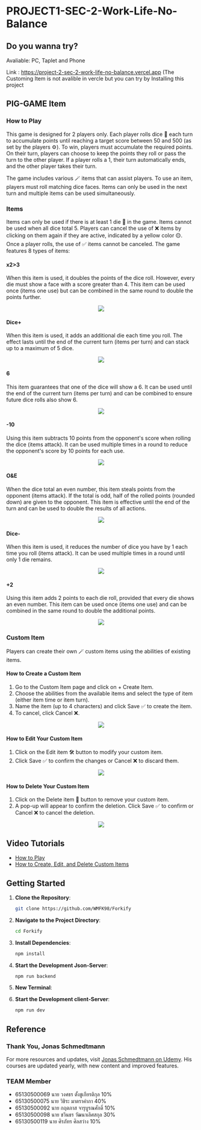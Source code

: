 # PROJECT1-SEC-2-Work-Life-No-Balance
## Do you wanna try? 
Avaliable: PC, Taplet and Phone

Link : https://project-2-sec-2-work-life-no-balance.vercel.app (The Customing Item is not avalible in vercle but you can try by Installing this project

## PIG-GAME Item

### How to Play

This game is designed for 2 players only. Each player rolls dice 🎲 each turn to accumulate points until reaching a target score between 50 and 500 (as set by the players ⚙️). To win, players must accumulate the required points. On their turn, players can choose to keep the points they roll or pass the turn to the other player. If a player rolls a 1, their turn automatically ends, and the other player takes their turn.

The game includes various 🪄 items that can assist players. To use an item, players must roll matching dice faces. Items can only be used in the next turn and multiple items can be used simultaneously.

### Items

Items can only be used if there is at least 1 die 🎲 in the game. Items cannot be used when all dice total 5. Players can cancel the use of ❌ items by clicking on them again if they are active, indicated by a yellow color 🟡. Once a player rolls, the use of ✅ items cannot be canceled. The game features 8 types of items:

#### x2>3

When this item is used, it doubles the points of the dice roll. However, every die must show a face with a score greater than 4. This item can be used once (items one use) but can be combined in the same round to double the points further.

<p align="center"><img src="https://github.com/realFK98/PROJECT1-SEC-2-Work-Life-No-Balance/blob/main/progressLog/gif/x2.gif"></p>

#### Dice+

When this item is used, it adds an additional die each time you roll. The effect lasts until the end of the current turn (items per turn) and can stack up to a maximum of 5 dice.

<p align="center"><img src="https://github.com/realFK98/PROJECT1-SEC-2-Work-Life-No-Balance/blob/main/progressLog/gif/%2B6.gif"></p>

#### 6

This item guarantees that one of the dice will show a 6. It can be used until the end of the current turn (items per turn) and can be combined to ensure future dice rolls also show 6.

<p align="center"><img src="https://github.com/realFK98/PROJECT1-SEC-2-Work-Life-No-Balance/blob/main/progressLog/gif/%2B6.gif"></p>

#### -10

Using this item subtracts 10 points from the opponent's score when rolling the dice (items attack). It can be used multiple times in a round to reduce the opponent's score by 10 points for each use.

<p align="center"><img src="https://github.com/realFK98/PROJECT1-SEC-2-Work-Life-No-Balance/blob/main/progressLog/gif/-10.gif"></p>

#### O&E

When the dice total an even number, this item steals points from the opponent (items attack). If the total is odd, half of the rolled points (rounded down) are given to the opponent. This item is effective until the end of the turn and can be used to double the results of all actions.

<p align="center"><img src="https://github.com/realFK98/PROJECT1-SEC-2-Work-Life-No-Balance/blob/main/progressLog/gif/oe.gif"></p>

#### Dice-

When this item is used, it reduces the number of dice you have by 1 each time you roll (items attack). It can be used multiple times in a round until only 1 die remains.

<p align="center"><img src="https://github.com/realFK98/PROJECT1-SEC-2-Work-Life-No-Balance/blob/main/progressLog/gif/-dice.gif"></p>

#### +2

Using this item adds 2 points to each die roll, provided that every die shows an even number. This item can be used once (items one use) and can be combined in the same round to double the additional points.

<p align="center"><img src="https://github.com/realFK98/PROJECT1-SEC-2-Work-Life-No-Balance/blob/main/progressLog/gif/%2B2.gif"></p>

### Custom Item

Players can create their own 🪄 custom items using the abilities of existing items.

#### How to Create a Custom Item

1. Go to the Custom Item page and click on + Create Item.
2. Choose the abilities from the available items and select the type of item (either item time or item turn).
3. Name the item (up to 4 characters) and click Save ✅ to create the item.
4. To cancel, click Cancel ❌.

<p align="center"><img src="https://github.com/realFK98/PROJECT2-SEC-2-Work-Life-No-Balance/blob/main/public/gif/create-mode.gif"></p>

#### How to Edit Your Custom Item

1. Click on the Edit item 🛠️ button to modify your custom item.
2. Click Save ✅ to confirm the changes or Cancel ❌ to discard them.

<p align="center"><img src="https://github.com/realFK98/PROJECT2-SEC-2-Work-Life-No-Balance/blob/main/public/gif/edit-mode.gif"></p>

#### How to Delete Your Custom Item

1. Click on the Delete item 🚮 button to remove your custom item.
2. A pop-up will appear to confirm the deletion. Click Save ✅ to confirm or Cancel ❌ to cancel the deletion.

<p align="center"><img src="https://github.com/realFK98/PROJECT2-SEC-2-Work-Life-No-Balance/blob/main/public/gif/Del.gif"></p>

## Video Tutorials

- [How to Play](https://youtu.be/70lhWfCvW5Y)
- [How to Create, Edit, and Delete Custom Items](https://youtu.be/M8eiI5E00oM)

## Getting Started

1. **Clone the Repository**: 

    ```bash
    git clone https://github.com/WMFK98/Forkify
    ```

2. **Navigate to the Project Directory**: 

    ```bash
    cd Forkify
    ```

3. **Install Dependencies**: 

    ```bash
    npm install
    ```

4. **Start the Development Json-Server**: 

    ```bash
    npm run backend
    ```

5. **New Terminal**: 

4. **Start the Development client-Server**: 
    ```bash
    npm run dev
    ```



## Reference

### Thank You, Jonas Schmedtmann

For more resources and updates, visit [Jonas Schmedtmann on Udemy](https://www.udemy.com/user/jonasschmedtmann/?kw=jonas&src=sac). His courses are updated yearly, with new content and improved features.


### TEAM Member

- 65130500069 นาย วงศธร ตั้งชูเกียรติกุล 10%
- 65130500075 นาย วิชิระ มาตราคำภา 40%
- 65130500092 นาย กฤตภาส จารุบูรณศักดิ์ 10%
- 65130500098 นาย ชวินธร วัฒนาเลิศสกุล 30%
- 65130500119 นาย ศิรภัทร ศิลสว่าง 10%
